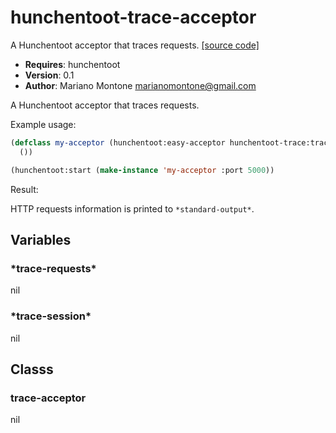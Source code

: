 # hunchentoot-trace-acceptor

A Hunchentoot acceptor that traces requests.
[[source code]](../hunchentoot-trace-acceptor.lisp)

- **Requires**: hunchentoot
- **Version**: 0.1
- **Author**: Mariano Montone <marianomontone@gmail.com>


 A Hunchentoot acceptor that traces requests.

 Example usage:

 ```lisp
 (defclass my-acceptor (hunchentoot:easy-acceptor hunchentoot-trace:trace-acceptor)
   ())

 (hunchentoot:start (make-instance 'my-acceptor :port 5000))
 ```

 Result:

 HTTP requests information is printed to `*standard-output*`.



## Variables
### \*trace-requests\*
nil

### \*trace-session\*
nil

## Classs
### trace-acceptor
nil

